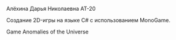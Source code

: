 Алёхина Дарья Николаевна АТ-20             
              
Создание 2D-игры на языке C# с использованием MonoGame. 

Game Anomalies of the Universe
